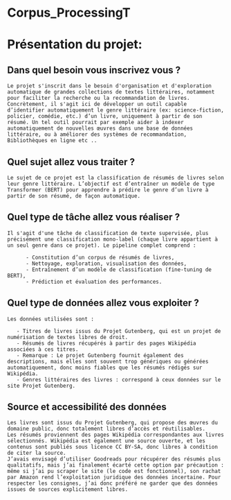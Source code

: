 #                                 Corpus_ProcessingT



# Présentation du  projet:

## Dans quel besoin vous inscrivez vous ?

    Le projet s'inscrit dans le besoin d'organisation et d'exploration automatique de grandes collections de textes littéraires, notamment pour faciliter la recherche ou la recommandation de livres. Concrètement, il s'agit ici de développer un outil capable d’identifier automatiquement le genre littéraire (ex: science-fiction, policier, comédie, etc.) d’un livre, uniquement à partir de son résumé. Un tel outil pourrait par exemple aider à indexer automatiquement de nouvelles œuvres dans une base de données littéraire, ou à améliorer des systèmes de recommandation, Bibliothèques en ligne etc ..

## Quel sujet allez vous traiter ?

    Le sujet de ce projet est la classification de résumés de livres selon leur genre littéraire. L’objectif est d’entraîner un modèle de type Transformer (BERT) pour apprendre à prédire le genre d’un livre à partir de son résumé, de façon automatique.

## Quel type de tâche allez vous réaliser ?

    Il s'agit d'une tâche de classification de texte supervisée, plus précisément une classification mono-label (chaque livre appartient à un seul genre dans ce projet). Le pipeline complet comprend :

          - Constitution d’un corpus de résumés de livres,
          - Nettoyage, exploration, visualisation des données,
          - Entraînement d’un modèle de classification (fine-tuning de BERT),
          - Prédiction et évaluation des performances.

## Quel type de données allez vous exploiter ?

    Les données utilisées sont :

       - Titres de livres issus du Projet Gutenberg, qui est un projet de numérisation de textes libres de droit.
       - Résumés de livres récupérés à partir des pages Wikipédia associées à ces titres.
       - Remarque : Le projet Gutenberg fournit également des descriptions, mais elles sont souvent trop génériques ou générées automatiquement, donc moins fiables que les résumés rédigés sur Wikipédia.
       - Genres littéraires des livres : correspond à ceux données sur le site Projet Gutenberg.

## Source et accessibilité des données

    Les livres sont issus du Projet Gutenberg, qui propose des œuvres du domaine public, donc totalement libres d’accès et réutilisables.
    Les résumés proviennent des pages Wikipédia correspondantes aux livres sélectionnés. Wikipédia est également une source ouverte, et les contenus sont publiés sous licence CC BY-SA, donc libres à condition de citer la source.
    J’avais envisagé d’utiliser Goodreads pour récupérer des résumés plus qualitatifs, mais j’ai finalement écarté cette option par précaution : même si j’ai pu scraper le site (le code est fonctionnel), son rachat par Amazon rend l’exploitation juridique des données incertaine. Pour respecter les consignes, j’ai donc préféré ne garder que des données issues de sources explicitement libres.
   


